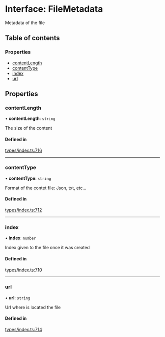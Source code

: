 # Interface: FileMetadata

Metadata of the file

## Table of contents

### Properties

- [contentLength](FileMetadata.md#contentlength)
- [contentType](FileMetadata.md#contenttype)
- [index](FileMetadata.md#index)
- [url](FileMetadata.md#url)

## Properties

### contentLength

• **contentLength**: `string`

The size of the content

#### Defined in

[types/index.ts:716](https://github.com/nevermined-io/react-components/blob/cbb6826/catalog/src/types/index.ts#L716)

___

### contentType

• **contentType**: `string`

Format of the contet file: Json, txt, etc...

#### Defined in

[types/index.ts:712](https://github.com/nevermined-io/react-components/blob/cbb6826/catalog/src/types/index.ts#L712)

___

### index

• **index**: `number`

Index given to the file once it was created

#### Defined in

[types/index.ts:710](https://github.com/nevermined-io/react-components/blob/cbb6826/catalog/src/types/index.ts#L710)

___

### url

• **url**: `string`

Url where is located the file

#### Defined in

[types/index.ts:714](https://github.com/nevermined-io/react-components/blob/cbb6826/catalog/src/types/index.ts#L714)
